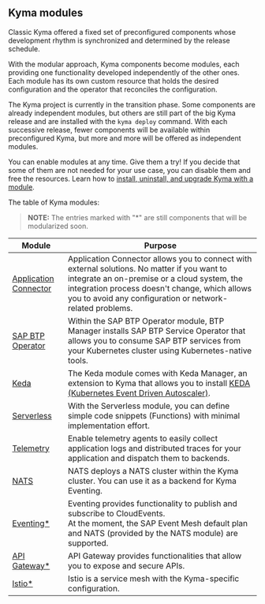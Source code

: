 ## Kyma modules

Classic Kyma offered a fixed set of preconfigured components whose development rhythm is synchronized and determined by the release schedule.

With the modular approach, Kyma components become modules, each providing one functionality developed independently of the other ones. Each module has its own custom resource that holds the desired configuration and the operator that reconciles the configuration.

The Kyma project is currently in the transition phase. Some components are already independent modules, but others are still part of the big Kyma release and are installed with the `kyma deploy` command. With each successive release, fewer components will be available within preconfigured Kyma, but more and more will be offered as independent modules.

You can enable modules at any time. Give them a try! If you decide that some of them are not needed for your use case, you can disable them and free the resources. Learn how to [install, uninstall, and upgrade Kyma with a module](../02-get-started/08-install-uninstall-upgrade-kyma-module.md).

The table of Kyma modules:

> **NOTE:** The entries marked with "*" are still components that will be modularized soon.

| Module | Purpose |
|---|---|
| [Application Connector](https://github.com/kyma-project/application-connector-manager) | Application Connector allows you to connect with external solutions. No matter if you want to integrate an on-premise or a cloud system, the integration process doesn't change, which allows you to avoid any configuration or network-related problems. |
| [SAP BTP Operator](https://kyma-project.io/#/btp-manager/user/README.md) | Within the SAP BTP Operator module, BTP Manager installs SAP BTP Service Operator that allows you to consume SAP BTP services from your Kubernetes cluster using Kubernetes-native tools. |
| [Keda](https://kyma-project.io//#/keda-manager/user/README.md) | The Keda module comes with Keda Manager, an extension to Kyma that allows you to install [KEDA (Kubernetes Event Driven Autoscaler)](https://keda.sh/). |
| [Serverless](https://kyma-project.io/#/serverless-manager/user/README.md) | With the Serverless module, you can define simple code snippets (Functions) with minimal implementation effort. |
| [Telemetry](https://kyma-project.io/#/telemetry-manager/user/README.md) | Enable telemetry agents to easily collect application logs and distributed traces for your application and dispatch them to backends.|
| [NATS](https://kyma-project.io/#/nats-manager/user/README.md) | NATS deploys a NATS cluster within the Kyma cluster. You can use it as a backend for Kyma Eventing. |
| [Eventing*](https://github.com/kyma-project/eventing-manager) | Eventing provides functionality to publish and subscribe to CloudEvents. <br> At the moment, the SAP Event Mesh default plan and NATS (provided by the NATS module) are supported. | 
| [API Gateway*](https://github.com/kyma-project/api-gateway) | API Gateway provides functionalities that allow you to expose and secure APIs. |
| [Istio*](https://github.com/kyma-project/istio) | Istio is a service mesh with the Kyma-specific configuration. |
